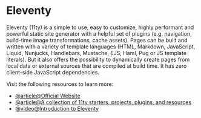 # Eleventy

Eleventy (11ty) is a simple to use, easy to customize, highly performant and powerful static site generator with a helpful set of plugins (e.g. navigation, build-time image transformations, cache assets). Pages can be built and written with a variety of template languages (HTML, Markdown, JavaScript, Liquid, Nunjucks, Handlebars, Mustache, EJS, Haml, Pug or JS template literals). But it also offers the possibility to dynamically create pages from local data or external sources that are compiled at build time. It has zero client-side JavaScript dependencies.

Visit the following resources to learn more:

- [@article@Official Website](https://www.11ty.dev/)
- [@article@A collection of 11ty starters, projects, plugins, and resources](https://11ty.rocks/)
- [@video@Introduction to Eleventy](https://www.youtube.com/watch?v=-dM6AmNmMFA)
